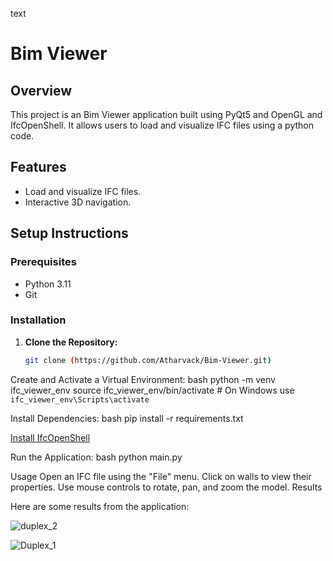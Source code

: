 text
# Bim Viewer

## Overview

This project is an Bim Viewer application built using PyQt5 and OpenGL and IfcOpenShell. It allows users to load and visualize IFC files using a python code.

## Features

- Load and visualize IFC files.
- Interactive 3D navigation.

## Setup Instructions

### Prerequisites

- Python 3.11
- Git

### Installation

1. **Clone the Repository:**

   ```bash
   git clone (https://github.com/Atharvack/Bim-Viewer.git)
   

Create and Activate a Virtual Environment:
bash
python -m venv ifc_viewer_env
source ifc_viewer_env/bin/activate  # On Windows use `ifc_viewer_env\Scripts\activate`

Install Dependencies:
bash
pip install -r requirements.txt

[Install IfcOpenShell](https://docs.ifcopenshell.org/ifcopenshell-python/installation.html)

Run the Application:
bash
python main.py

Usage
Open an IFC file using the "File" menu.
Click on walls to view their properties.
Use mouse controls to rotate, pan, and zoom the model.
Results

Here are some results from the application:

![duplex_2](https://github.com/user-attachments/assets/9d1221ca-3e50-4d08-8712-76adcab1f09f)

![Duplex_1](https://github.com/user-attachments/assets/3f0fb8bc-6ffe-4488-aa57-fdc9eeacf8a8)

